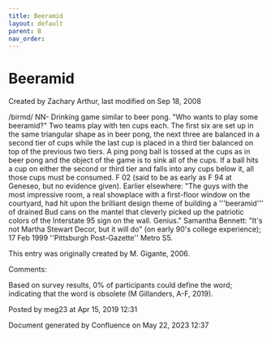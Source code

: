 ```yaml
---
title: Beeramid
layout: default
parent: B
nav_order:
---
```


# Beeramid

Created by  Zachary Arthur, last modified on Sep 18, 2008

/birmd/ NN- Drinking game similar to beer pong. &quot;Who wants to play some beeramid?&quot; Two teams play with ten cups each. The first six are set up in the same triangular shape as in beer pong, the next three are balanced in a second tier of cups while the last cup is placed in a third tier balanced on top of the previous two tiers. A ping pong ball is tossed at the cups as in beer pong and the object of the game is to sink all of the cups. If a ball hits a cup on either the second or third tier and falls into any cups below it, all those cups must be consumed. F 02 (said to be as early as F 94 at Geneseo, but no evidence given). Earlier elsewhere: &quot;The guys with the most impressive room, a real showplace with a first-floor window on the courtyard, had hit upon the brilliant design theme of building a '''beeramid''' of drained Bud cans on the mantel that cleverly picked up the patriotic colors of the Interstate 95 sign on the wall. Genius.&quot; Samantha Bennett: &quot;It's not Martha Stewart Decor, but it will do&quot; (on early 90's college experience); 17 Feb 1999 ''Pittsburgh Post-Gazette'' Metro S5. 

This entry was originally created by M. Gigante, 2006.

Comments:

Based on survey results, 0% of participants could define the word; indicating that the word is obsolete (M Gillanders, A-F, 2019).

Posted by meg23 at Apr 15, 2019 12:31

Document generated by Confluence on May 22, 2023 12:37


